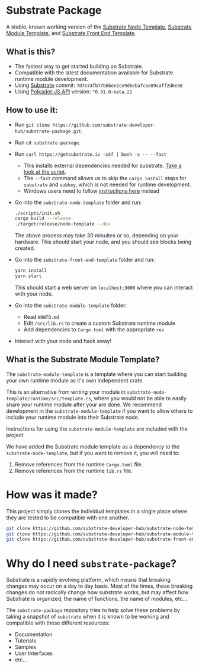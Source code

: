 # Substrate Package

A stable, known working version of the [Substrate Node Template](https://github.com/substrate-developer-hub/substrate-node-template), [Substrate Module Template](https://github.com/substrate-developer-hub/substrate-module-template), and [Substrate Front End Template](https://github.com/substrate-developer-hub/substrate-front-end-template).

## What is this?

* The fastest way to get started building on Substrate.
* Compatible with the latest documentation available for Substrate runtime module development.
* Using [Substrate](https://github.com/paritytech/substrate) commit: `7d7e74fb77b6bee2ce9d6ebafcae09caff2d0e50`
* Using [Polkadot-JS API](https://github.com/polkadot-js/api/) version: `^0.91.0-beta.22`

## How to use it:

 * Run `git clone https://github.com/substrate-developer-hub/substrate-package.git`.
 * Run `cd substrate-package`.
 * Run `curl https://getsubstrate.io -sSf | bash -s -- --fast`
    * This installs external dependencies needed for substrate. [Take a look at the script](https://getsubstrate.io).
    * The `--fast` command allows us to skip the `cargo install` steps for `substrate` and `subkey`, which is not needed for runtime development.
    * Windows users need to follow [instructions here](https://github.com/paritytech/substrate#61-hacking-on-substrate) instead

* Go into the `substrate-node-template` folder and run:

    ```sh
    ./scripts/init.sh
    cargo build --release
    ./target/release/node-template --dev
    ```

    The above process may take 30 minuites or so, depending on your hardware. This should start your node, and you should see blocks being created.

* Go into the `substrate-front-end-template` folder and run:

    ```sh
    yarn install
    yarn start
    ```

    This should start a web server on `localhost:3000` where you can interact with your node.

* Go into the `substrate-module-template` folder:
    * Read `HOWTO.md`
    * Edit `/src/lib.rs` to create a custom Substrate runtime module
    * Add dependencies to `Cargo.toml` with the appropriate `rev`

* Interact with your node and hack away!

## What is the Substrate Module Template?

The `substrate-module-template` is a template where you can start building your own runtime module as it's own independent crate.

This is an alternative from writing your module in `substrate-node-template/runtime/src/template.rs`, where you would not be able to easily share your runtime module after your are done. We recommend development in the `substrate-module-template` if you want to allow others to include your runtime module into their Substrate node.

Instructions for using the `substrate-module-template` are included with the project.

We have added the Substrate module template as a dependency to the `substrate-node-template`, but if you want to remove it, you will need to:

1. Remove references from the runtime `Cargo.toml` file.
2. Remove references from the runtime `lib.rs` file.

# How was it made?

This project simply clones the individual templates in a single place where they are tested to be compatible with one another.

```bash
git clone https://github.com/substrate-developer-hub/substrate-node-template
git clone https://github.com/substrate-developer-hub/substrate-module-template
git clone https://github.com/substrate-developer-hub/substrate-front-end-template
```

# Why do I need `substrate-package`?

Substrate is a rapidly evolving platform, which means that breaking changes may occur on a day to day basis.
Most of the times, these breaking changes do not radically change how substrate works, but may affect how Substrate is organized, the name of functions, the name of modules, etc...

The `substrate-package` repository tries to help solve these problems by taking a snapshot of `substrate` when it is known to be working and compatible with these different resources:

* Documentation
* Tutorials
* Samples
* User Interfaces
* etc...
